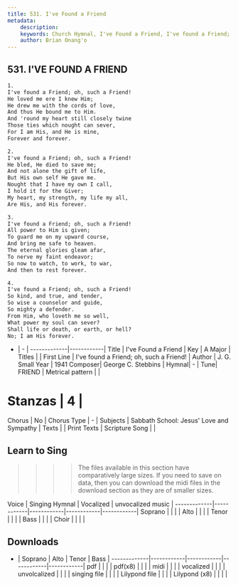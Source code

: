 ```yaml
---
title: 531. I've Found a Friend
metadata:
    description: 
    keywords: Church Hymnal, I've Found a Friend, I've found a Friend; oh, such a Friend!, 
    author: Brian Onang'o
---
```



## 531. I'VE FOUND A FRIEND

```txt
1.
I've found a Friend; oh, such a Friend!
He loved me ere I knew Him;
He drew me with the cords of love,
And thus He bound me to Him.
And 'round my heart still closely twine
Those ties which nought can sever,
For I am His, and He is mine,
Forever and forever.

2.
I've found a Friend; oh, such a Friend!
He bled, He died to save me;
And not alone the gift of life,
But His own self He gave me.
Nought that I have my own I call,
I hold it for the Giver;
My heart, my strength, my life my all,
Are His, and His forever.

3.
I've found a Friend; oh, such a Friend!
All power to Him is given;
To guard me on my upward course,
And bring me safe to heaven.
The eternal glories gleam afar,
To nerve my faint endeavor;
So now to watch, to work, to war,
And then to rest forever.

4.
I've found a Friend; oh, such a Friend!
So kind, and true, and tender,
So wise a counselor and guide,
So mighty a defender.
From Him, who loveth me so well,
What power my soul can sever?
Shall life or death, or earth, or hell?
No; I am His forever.
```

- |   -  |
-------------|------------|
Title | I've Found a Friend |
Key | A Major |
Titles |  |
First Line | I've found a Friend; oh, such a Friend! |
Author | J. G. Small
Year | 1941
Composer| George C. Stebbins |
Hymnal|  - |
Tune| FRIEND |
Metrical pattern | |
# Stanzas | 4 |
Chorus | No |
Chorus Type | - |
Subjects | Sabbath School: Jesus' Love and Sympathy |
Texts |  |
Print Texts | 
Scripture Song |  |
  
## Learn to Sing

>>>> The files available in this section have comparatively large sizes. If you need to save on data, then you can download the midi files in the download section as they are of smaller sizes.

Voice |  Singing Hymnal | Vocalized | unvocalized music |
-------------|------------|------------|------------|------------|
Soprano | | | |
Alto | | | |
Tenor | | | |
Bass | | | |
Choir | | | |

## Downloads

- |  Soprano | Alto | Tenor | Bass |
-------------|------------|------------|------------|------------|
pdf | | | |
pdf(x8) | | | |
midi | | | |
vocalized | | | |
unvolcalized | | | |
singing file | | | |
Lilypond file | | | |
Lilypond (x8) | | | |
  